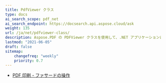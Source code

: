 ```yaml
---
title: PdfViewer クラス
type: docs
ai_search_scope: pdf_net
ai_search_endpoint: https://docsearch.api.aspose.cloud/ask
weight: 135
url: /ja/net/pdfviewer-class/
description: Aspose.PDF の PDFViewer クラスを使用して、.NET アプリケーションに PDF ビューイング機能を統合する方法を探ります。
lastmod: "2021-06-05"
draft: false
sitemap:
    changefreq: "weekly"
    priority: 0.7
---
```

- [PDF 印刷 - ファサードの操作](/pdf/ja/net/working-with-pdf-printing-facades/)